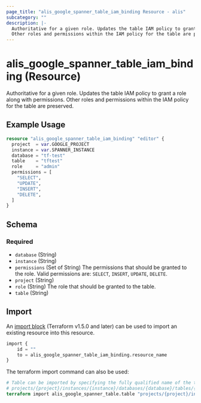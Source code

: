 ```yaml
---
page_title: "alis_google_spanner_table_iam_binding Resource - alis"
subcategory: ""
description: |-
  Authoritative for a given role. Updates the table IAM policy to grant a role along with permissions.
  Other roles and permissions within the IAM policy for the table are preserved.
---
```


# alis_google_spanner_table_iam_binding (Resource)

Authoritative for a given role. Updates the table IAM policy to grant a role along with permissions.
Other roles and permissions within the IAM policy for the table are preserved.



## Example Usage

```terraform
resource "alis_google_spanner_table_iam_binding" "editor" {
  project  = var.GOOGLE_PROJECT
  instance = var.SPANNER_INSTANCE
  database = "tf-test"
  table    = "tftest"
  role     = "admin"
  permissions = [
    "SELECT",
    "UPDATE",
    "INSERT",
    "DELETE",
  ]
}
```



<!-- schema generated by tfplugindocs -->
## Schema

### Required

- `database` (String)
- `instance` (String)
- `permissions` (Set of String) The permissions that should be granted to the role.
Valid permissions are: `SELECT`, `INSERT`, `UPDATE`, `DELETE`.
- `project` (String)
- `role` (String) The role that should be granted to the table.
- `table` (String)



## Import

An [import block](https://developer.hashicorp.com/terraform/language/import) (Terraform v1.5.0 and later) can be used to import an existing resource into this resource.

```tf
import {
    id = ""
    to = alis_google_spanner_table_iam_binding.resource_name
}
```

The terraform import command can also be used:

```terraform
# Table can be imported by specifying the fully qualified name of the table
# projects/{project}/instances/{instance}/databases/{database}/tables/{table}/tableRoles/{role}
terraform import alis_google_spanner_table.table "projects/{project}/instances/{instance}/databases/{database}/tables/{table}/tableRoles/{role}"
```


